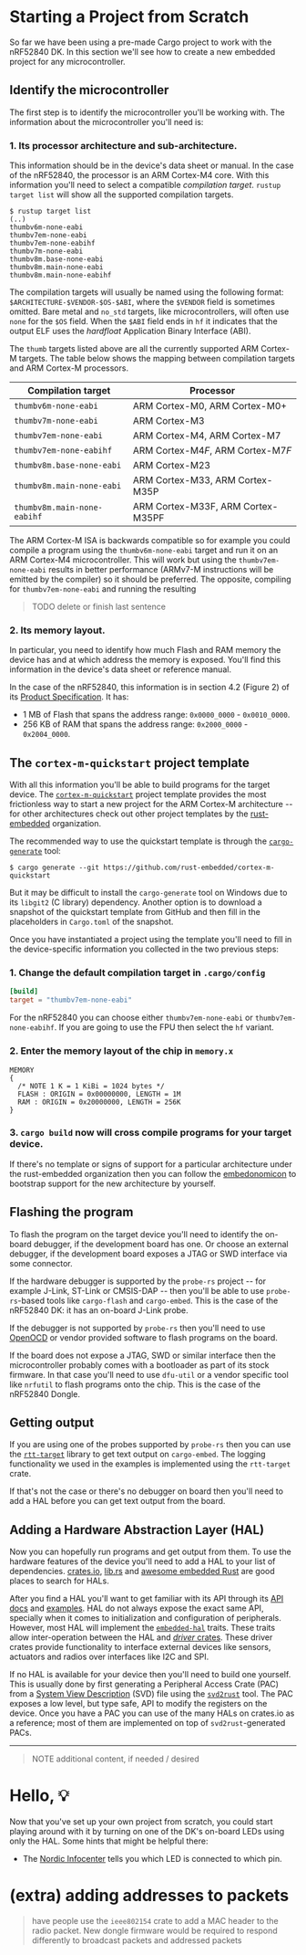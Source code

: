 # Starting a Project from Scratch

So far we have been using a pre-made Cargo project to work with the nRF52840 DK. In this section we'll see how to create a new embedded project for any microcontroller.

## Identify the microcontroller

The first step is to identify the microcontroller you'll be working with. The information about the microcontroller you'll need is:

### 1. Its processor architecture and sub-architecture.

This information should be in the device's data sheet or manual. In the case of the nRF52840, the processor is an ARM Cortex-M4 core. With this information you'll need to select a compatible *compilation target*. `rustup target list` will show all the supported compilation targets.

``` console
$ rustup target list
(..)
thumbv6m-none-eabi
thumbv7em-none-eabi
thumbv7em-none-eabihf
thumbv7m-none-eabi
thumbv8m.base-none-eabi
thumbv8m.main-none-eabi
thumbv8m.main-none-eabihf
```

The compilation targets will usually be named using the following format: `$ARCHITECTURE-$VENDOR-$OS-$ABI`, where the `$VENDOR` field is sometimes omitted. Bare metal and `no_std` targets, like microcontrollers, will often use `none` for the `$OS` field. When the `$ABI` field ends in `hf` it indicates that the output ELF uses the *hardfloat* Application Binary Interface (ABI).

The `thumb` targets listed above are all the currently supported ARM Cortex-M targets. The table below shows the mapping between compilation targets and ARM Cortex-M processors.

| Compilation target          | Processor                          |
| --------------------------- | ---------------------------------- |
| `thumbv6m-none-eabi`        | ARM Cortex-M0, ARM Cortex-M0+      |
| `thumbv7m-none-eabi`        | ARM Cortex-M3                      |
| `thumbv7em-none-eabi`       | ARM Cortex-M4, ARM Cortex-M7       |
| `thumbv7em-none-eabihf`     | ARM Cortex-M4*F*, ARM Cortex-M7*F* |
| `thumbv8m.base-none-eabi`   | ARM Cortex-M23                     |
| `thumbv8m.main-none-eabi`   | ARM Cortex-M33, ARM Cortex-M35P    |
| `thumbv8m.main-none-eabihf` | ARM Cortex-M33F, ARM Cortex-M35PF  |


The ARM Cortex-M ISA is backwards compatible so for example you could compile a program using the `thumbv6m-none-eabi` target and run it on an ARM Cortex-M4 microcontroller. This will work but using the `thumbv7em-none-eabi` results in better performance (ARMv7-M instructions will be emitted by the compiler) so it should be preferred. The opposite, compiling for `thumbv7em-none-eabi` and running the resulting
> TODO delete or finish last sentence

### 2. Its memory layout.

In particular, you need to identify how much Flash and RAM memory the device has and at which address the memory is exposed. You'll find this information in the device's data sheet or reference manual.

In the case of the nRF52840, this information is in section 4.2 (Figure 2) of its [Product Specification](https://infocenter.nordicsemi.com/pdf/nRF52840_PS_v1.1.pdf).
It has:

- 1 MB of Flash that spans the address range: `0x0000_0000` - `0x0010_0000`.
- 256 KB of RAM that spans the address range: `0x2000_0000` - `0x2004_0000`.

## The `cortex-m-quickstart` project template

With all this information you'll be able to build programs for the target device. The [`cortex-m-quickstart`] project template provides the most frictionless way to start a new project for the ARM Cortex-M architecture -- for other architectures check out other project templates by the [rust-embedded] organization.

[`cortex-m-quickstart`]: https://github.com/rust-embedded/cortex-m-quickstart
[rust-embedded]: https://github.com/rust-embedded/

The recommended way to use the quickstart template is through the [`cargo-generate`] tool:

[`cargo-generate`]: https://crates.io/crates/cargo-generate

``` console
$ cargo generate --git https://github.com/rust-embedded/cortex-m-quickstart
```

But it may be difficult to install the `cargo-generate` tool on Windows due to its `libgit2` (C library) dependency. Another option is to download a snapshot of the quickstart template from GitHub and then fill in the placeholders in `Cargo.toml` of the snapshot.

Once you have instantiated a project using the template you'll need to fill in the device-specific information you collected in the two previous steps:

### 1. Change the default compilation target in `.cargo/config`

``` toml
[build]
target = "thumbv7em-none-eabi"
```

For the nRF52840 you can choose either `thumbv7em-none-eabi` or `thumbv7em-none-eabihf`. If you are going to use the FPU then select the `hf` variant.

### 2. Enter the memory layout of the chip in `memory.x`

```
MEMORY
{
  /* NOTE 1 K = 1 KiBi = 1024 bytes */
  FLASH : ORIGIN = 0x00000000, LENGTH = 1M
  RAM : ORIGIN = 0x20000000, LENGTH = 256K
}
```

### 3. `cargo build` now will cross compile programs for your target device.

If there's no template or signs of support for a particular architecture under the rust-embedded organization then you can follow the [embedonomicon] to bootstrap support for the new architecture by yourself.

[embedonomicon]:https://docs.rust-embedded.org/embedonomicon/

## Flashing the program

To flash the program on the target device you'll need to identify the on-board debugger, if the development board has one. Or choose an external debugger, if the development board exposes a JTAG or SWD interface via some connector.

If the hardware debugger is supported by the `probe-rs` project -- for example J-Link, ST-Link or CMSIS-DAP -- then you'll be able to use `probe-rs`-based tools like `cargo-flash` and `cargo-embed`. This is the case of the nRF52840 DK: it has an on-board J-Link probe.

If the debugger is not supported by `probe-rs` then you'll need to use [OpenOCD] or vendor provided software to flash programs on the board.

[OpenOCD]: http://openocd.org/

If the board does not expose a JTAG, SWD or similar interface then the microcontroller probably comes with a bootloader as part of its stock firmware. In that case you'll need to use `dfu-util` or a vendor specific tool like `nrfutil` to flash programs onto the chip. This is the case of the nRF52840 Dongle.

## Getting output

If you are using one of the probes supported by `probe-rs` then you can use the [`rtt-target`] library to get text output on `cargo-embed`. The logging functionality we used in the examples is implemented using the `rtt-target` crate.

[`rtt-target`]: https://crates.io/crates/rtt-target

If that's not the case or there's no debugger on board then you'll need to add a HAL before you can get text output from the board.

## Adding a Hardware Abstraction Layer (HAL)

Now you can hopefully run programs and get output from them. To use the hardware features of the device you'll need to add a HAL to your list of dependencies. [crates.io], [lib.rs] and [awesome embedded Rust] are good places to search for HALs.

[crates.io]: https://crates.io/search?q=hal
[lib.rs]: https://lib.rs/search?q=hal
[awesome embedded Rust]: https://github.com/rust-embedded/awesome-embedded-rust#hal-implementation-crates

After you find a HAL you'll want to get familiar with its API through its [API docs] and [examples]. HAL do not always expose the exact same API, specially when it comes to initialization and configuration of peripherals. However, most HAL will implement the [`embedded-hal`] traits. These traits allow inter-operation between the HAL and [*driver* crates][drivers]. These driver crates provide functionality to interface external devices like sensors, actuators and radios over interfaces like I2C and SPI.

[API docs]: https://docs.rs/nrf52840-hal/0.10.0/nrf52840_hal/
[examples]: https://github.com/nrf-rs/nrf-hal/tree/master/examples
[`embedded-hal`]: https://crates.io/crates/embedded-hal
[drivers]: https://github.com/rust-embedded/awesome-embedded-rust#driver-crates

If no HAL is available for your device then you'll need to build one yourself. This is usually done by first generating a Peripheral Access Crate (PAC) from a [System View Description][SVD] (SVD) file using the [`svd2rust`] tool. The PAC exposes a low level, but type safe, API to modify the registers on the device. Once you have a PAC you can use of the many HALs on crates.io as a reference; most of them are implemented on top of `svd2rust`-generated PACs.

[SVD]: http://www.keil.com/pack/doc/CMSIS/SVD/html/index.html
[`svd2rust`]: https://crates.io/crates/svd2rust

---

> NOTE additional content, if needed / desired

# Hello, 💡
Now that you've set up your own project from scratch, you could start playing around with it by turning on one of the DK's on-board LEDs using only the HAL. Some hints that might be helpful there:

- The [Nordic Infocenter][infocenter] tells you which LED is connected to which pin.

[infocenter]: https://infocenter.nordicsemi.com/index.jsp?topic=%2Fug_nrf52840_dk%2FUG%2Fnrf52840_DK%2Fhw_buttons_leds.html


# (extra) adding addresses to packets

> have people use the `ieee802154` crate to add a MAC header to the radio packet. New dongle firmware would be required to respond differently to broadcast packets and addressed packets
